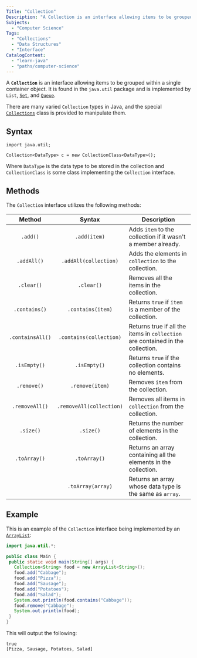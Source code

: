 ```yaml
---
Title: "Collection"
Description: "A Collection is an interface allowing items to be grouped within a single container object."
Subjects:
  - "Computer Science"
Tags:
  - "Collections"
  - "Data Structures"
  - "Interface"
CatalogContent:
  - "learn-java"
  - "paths/computer-science"
---
```


A **`Collection`** is an interface allowing items to be grouped within a single container object. It is found in the `java.util` package and is implemented by `List`, [`Set`](https://www.codecademy.com/resources/docs/java/set), and [`Queue`](https://www.codecademy.com/resources/docs/java/queue).

There are many varied `Collection` types in Java, and the special [`Collections`](https://www.codecademy.com/resources/docs/java/collections) class is provided to manipulate them.

## Syntax

```pseudo
import java.util;

Collection<DataType> c = new CollectionClass<DataType>();
```

Where `DataType` is the data type to be stored in the collection and `CollectionClass` is some class implementing the `Collection` interface.

## Methods

The `Collection` interface utilizes the following methods:

|      Method      |          Syntax          | Description                                                                    |
| :--------------: | :----------------------: | ------------------------------------------------------------------------------ |
|     `.add()`     |       `.add(item)`       | Adds `item` to the collection if it wasn't a member already.                   |
|   `.addAll()`    |  `.addAll(collection)`   | Adds the elements in `collection` to the collection.                           |
|    `.clear()`    |        `.clear()`        | Removes all the items in the collection.                                       |
|  `.contains()`   |    `.contains(item)`     | Returns `true` if `item` is a member of the collection.                        |
| `.containsAll()` | `.contains(collection)`  | Returns true if all the items in `collection` are contained in the collection. |
|   `.isEmpty()`   |       `.isEmpty()`       | Returns `true` if the collection contains no elements.                         |
|   `.remove()`    |     `.remove(item)`      | Removes `item` from the collection.                                            |
|  `.removeAll()`  | `.removeAll(collection)` | Removes all items in `collection` from the collection.                         |
|    `.size()`     |        `.size()`         | Returns the number of elements in the collection.                              |
|   `.toArray()`   |       `.toArray()`       | Returns an array containing all the elements in the collection.                |
|                  |    `.toArray(array)`     | Returns an array whose data type is the same as `array`.                       |

## Example

This is an example of the `Collection` interface being implemented by an [`ArrayList`](https://www.codecademy.com/resources/docs/java/array-list):

```java
import java.util.*;

public class Main {
 public static void main(String[] args) {
   Collection<String> food = new ArrayList<String>();
   food.add("Cabbage");
   food.add("Pizza");
   food.add("Sausage");
   food.add("Potatoes");
   food.add("Salad");
   System.out.println(food.contains("Cabbage"));
   food.remove("Cabbage");
   System.out.println(food);
 }
}
```

This will output the following:

```shell
true
[Pizza, Sausage, Potatoes, Salad]
```
